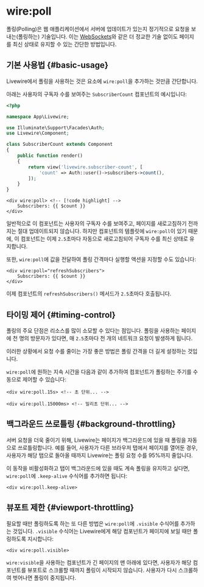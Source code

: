 # wire:poll
폴링(Polling)은 웹 애플리케이션에서 서버에 업데이트가 있는지 정기적으로 요청을 보내는(폴링하는) 기술입니다. 이는 [WebSockets](/livewire/3.x/events#real-time-events-using-laravel-echo)와 같은 더 정교한 기술 없이도 페이지를 최신 상태로 유지할 수 있는 간단한 방법입니다.
## 기본 사용법 {#basic-usage}

Livewire에서 폴링을 사용하는 것은 요소에 `wire:poll`을 추가하는 것만큼 간단합니다.

아래는 사용자의 구독자 수를 보여주는 `SubscriberCount` 컴포넌트의 예시입니다:

```php
<?php

namespace App\Livewire;

use Illuminate\Support\Facades\Auth;
use Livewire\Component;

class SubscriberCount extends Component
{
    public function render()
    {
        return view('livewire.subscriber-count', [
            'count' => Auth::user()->subscribers->count(),
        ]);
    }
}
```

```blade
<div wire:poll> <!-- [!code highlight] -->
    Subscribers: {{ $count }}
</div>
```

일반적으로 이 컴포넌트는 사용자의 구독자 수를 보여주고, 페이지를 새로고침하기 전까지는 절대 업데이트되지 않습니다. 하지만 컴포넌트의 템플릿에 `wire:poll`이 있기 때문에, 이 컴포넌트는 이제 `2.5`초마다 자동으로 새로고침되어 구독자 수를 최신 상태로 유지합니다.

또한, `wire:poll`에 값을 전달하여 폴링 간격마다 실행할 액션을 지정할 수도 있습니다:

```blade
<div wire:poll="refreshSubscribers">
    Subscribers: {{ $count }}
</div>
```

이제 컴포넌트의 `refreshSubscribers()` 메서드가 `2.5`초마다 호출됩니다.

## 타이밍 제어 {#timing-control}

폴링의 주요 단점은 리소스를 많이 소모할 수 있다는 점입니다. 폴링을 사용하는 페이지에 천 명의 방문자가 있다면, 매 `2.5`초마다 천 개의 네트워크 요청이 발생하게 됩니다.

이러한 상황에서 요청 수를 줄이는 가장 좋은 방법은 폴링 간격을 더 길게 설정하는 것입니다.

`wire:poll`에 원하는 지속 시간을 다음과 같이 추가하여 컴포넌트가 폴링하는 주기를 수동으로 제어할 수 있습니다:

```blade
<div wire:poll.15s> <!-- 초 단위... -->

<div wire:poll.15000ms> <!-- 밀리초 단위... -->
```

## 백그라운드 쓰로틀링 {#background-throttling}

서버 요청을 더욱 줄이기 위해, Livewire는 페이지가 백그라운드에 있을 때 폴링을 자동으로 쓰로틀링합니다. 예를 들어, 사용자가 다른 브라우저 탭에서 페이지를 열어둔 경우, 사용자가 해당 탭으로 돌아올 때까지 Livewire는 폴링 요청 수를 95%까지 줄입니다.

이 동작을 비활성화하고 탭이 백그라운드에 있을 때도 계속 폴링을 유지하고 싶다면, `wire:poll`에 `.keep-alive` 수식어를 추가하면 됩니다:

```blade
<div wire:poll.keep-alive>
```

## 뷰포트 제한 {#viewport-throttling}

필요할 때만 폴링하도록 하는 또 다른 방법은 `wire:poll`에 `.visible` 수식어를 추가하는 것입니다. `.visible` 수식어는 Livewire에게 해당 컴포넌트가 페이지에 보일 때만 폴링하도록 지시합니다:

```blade
<div wire:poll.visible>
```

`wire:visible`을 사용하는 컴포넌트가 긴 페이지의 맨 아래에 있다면, 사용자가 해당 컴포넌트를 뷰포트로 스크롤할 때까지 폴링이 시작되지 않습니다. 사용자가 다시 스크롤하여 벗어나면 폴링이 중지됩니다.

